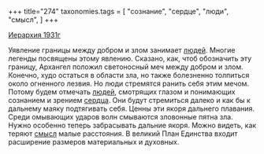 +++
title="274"
taxonomies.tags = [
 "сознание",
 "сердце",
 "люди",
 "смысл",
]
+++

[Иерархия 1931г](/agni/1931)

Уявление границы между добром и злом занимает [людей](/tags/люди). Многие легенды посвящены этому явлению. Сказано, как, чтоб обозначить эту границу, Архангел положил светоносный меч между добром и злом. Конечно, худо остаться в области зла, но также болезненно толпиться около огненного лезвия. Но люди стремятся ранить себя этим мечом. Потому будем отмечать [людей](/tags/люди), смотрящих глазом и понимающих сознанием и зрением [сердца](/tags/сердце). Они будут стремиться далеко и как бы к дальнему маяку подтягивать себя. Ценны эти якоря дальнего плавания. Среди омывающих ударов волн смываются зловонные пятна зла. Нужно особенно теперь забрасывать дальние якоря. Можно видеть, как теряют [смысл](/tags/смысл) малые расстояния. В великий План Единства входит расширение размеров материальных и духовных.   

